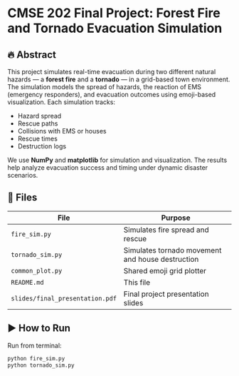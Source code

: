 # CMSE 202 Final Project: Forest Fire and Tornado Evacuation Simulation

## 🔥 Abstract

This project simulates real-time evacuation during two different natural hazards — a **forest fire** and a **tornado** — in a grid-based town environment. The simulation models the spread of hazards, the reaction of EMS (emergency responders), and evacuation outcomes using emoji-based visualization. Each simulation tracks:
- Hazard spread
- Rescue paths
- Collisions with EMS or houses
- Rescue times
- Destruction logs

We use **NumPy** and **matplotlib** for simulation and visualization. The results help analyze evacuation success and timing under dynamic disaster scenarios.

## 🧪 Files

| File | Purpose |
|------|---------|
| `fire_sim.py` | Simulates fire spread and rescue |
| `tornado_sim.py` | Simulates tornado movement and house destruction |
| `common_plot.py` | Shared emoji grid plotter |
| `README.md` | This file |
| `slides/final_presentation.pdf` | Final project presentation slides |

## ▶️ How to Run

Run from terminal:
```bash
python fire_sim.py
python tornado_sim.py

